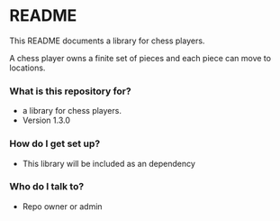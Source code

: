 # README #

This README documents a library for chess players.

A chess player owns a finite set of pieces and each piece can move to locations.

### What is this repository for? ###

* a library for chess players.
* Version 1.3.0

### How do I get set up? ###

* This library will be included as an dependency

### Who do I talk to? ###

* Repo owner or admin

